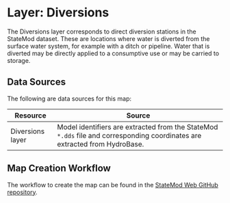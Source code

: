 # Layer: Diversions

The Diversions layer corresponds to direct diversion stations in the StateMod dataset.
These are locations where water is diverted from the surface water system,
for example with a ditch or pipeline.
Water that is diverted may be directly applied to a consumptive use or may be carried to storage.

## Data Sources

The following are data sources for this map:

| **Resource** | **Source** |
| -- | -- |
| Diversions layer | Model identifiers are extracted from the StateMod `*.dds` file and corresponding coordinates are extracted from HydroBase. |

## Map Creation Workflow

The workflow to create the map can be found in the
[StateMod Web GitHub repository](https://github.com/OpenWaterFoundation/cdss-app-statemod-web/tree/master/webroot/datasets/colorado/2015/workflow).
